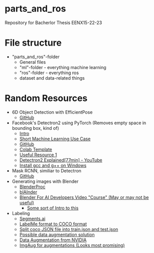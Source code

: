 # parts_and_ros
Repository for Bacherlor Thesis EENX15-22-23

# File structure
- "parts_and_ros"-folder
    - General files
    - "ml"-folder - everything machine learning
    - "ros"-folder - everything ros
    - dataset and data-related things

# Random Resources
- 6D Object Detection with EfficientPose
    - [GitHub](https://github.com/ybkscht/EfficientPose)
- Facebook's Detectron2 using PyTorch (Removes empty space in bounding box, kind of)
    - [Intro](https://www.youtube.com/watch?v=1oq1Ye7dFqc)
    - [Short Machine Learning Use Case](https://www.youtube.com/watch?v=eUSgtfK4ivk)
    - [GitHub](https://github.com/facebookresearch/detectron2)
    - [Colab Template](https://colab.research.google.com/drive/16jcaJoc6bCFAQ96jDe2HwtXj7BMD_-m5)
    - [Useful Resource 1](https://gilberttanner.com/blog/detectron2-train-a-instance-segmentation-model)
    - [Detectron2 Explained[77min] - YouTube](https://www.youtube.com/watch?v=4woFgFM4PFU)
    - [Install gcc and g++ on Windows](https://www.youtube.com/watch?v=8CNRX1Bk5sY)
- Mask RCNN, similiar to Detectron
    - [GitHub](https://github.com/matterport/Mask_RCNN)
- Generating images with Blender
    - [BlenderProc](https://github.com/DLR-RM/BlenderProc)
    - [blAInder](https://github.com/ln-12/blainder-range-scanner)
    - [Blender For AI Developers Video "Course" (May or may not be useful)](https://www.immersivelimit.com/tutorials/blender-for-ai-developers)
        - [Some sort of Intro to this](https://www.immersivelimit.com/tutorials/synthetic-datasets-with-blender)
- Labeling
    - [Segments.ai](https://segments.ai/blog/speed-up-image-segmentation-with-model-assisted-labeling)
    - [LabelMe format to COCO format](https://github.com/Tony607/labelme2coco/blob/master/labelme2coco.py)
    - [Split coco JSON file into train.json and test.json](https://github.com/akarazniewicz/cocosplit)
    - [Possible data augmentation solution](https://github.com/joheras/CLoDSA)
    - [Data Augmentation from NVIDIA](https://docs.nvidia.com/deeplearning/dali/user-guide/docs/examples/use_cases/detection_pipeline.html)
    - [ImgAug for augmentations (Looks most promising)](https://github.com/aleju/imgaug)